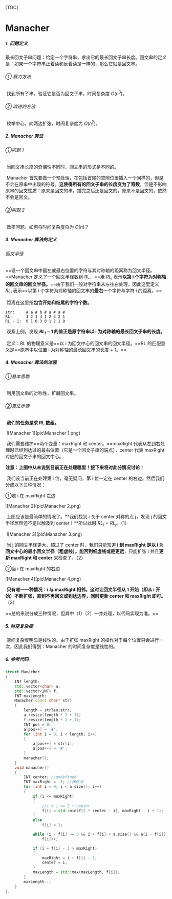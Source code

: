 [TOC]

# Manacher

##### 1. 问题定义

​	最长回文子串问题：给定一个字符串，求出它的最长回文子串长度。回文串的定义是：如果一个字符串正着读和反着读是一样的，那么它就是回文串。

###### ① 暴力方法

​	找到所有子串，验证它是否为回文子串。时间复杂度 $O(n^3)$。

###### ② 改进的方法

​	枚举中心，向两边扩张，时间复杂度为 $O(n^2)$。

##### 2. Manacher 算法

###### ①问题 1

​	当回文串长度的奇偶性不同时，回文串的形式是不同的。

​	Manacher 首先要做一个预处理，在包括首尾的空隙位置插入一个同样的，但是不会在原串中出现的符号。**这使得所有的回文子串的长度变为了奇数**，但是不影响原串的回文性质：原来是回文的串，插完之后还是回文的，原来不是回文的，依然不会是回文。

###### ②问题 2

​	效率问题。如何将时间复杂度将为 $O(n)$？

##### 3. Manacher 算法的定义

###### 回文半径

​	==设一个回文串中最左或最右位置的字符与其对称轴的距离称为回文半径。==Manacher 定义了一个回文半径数组 RL，==用 $RL_i$ 表示**以第 i 个字符为对称轴的回文串的回文半径。**==由于我们一般对字符串从左往右处理，因此这里定义 $RL_i$ 表示==以第 i 个字符为对称轴的回文串的**最右**一个字符与字符 i 的距离。==

​	距离在这里指**包含开始和结尾的字符个数。**

```
str:     # a # b # a # a #
RL:      1 2 1 4 1 2 3 2 1 
RL - 1:  0 1 0 3 0 1 2 1 0
```

​	观察上例，发现 **$RL_i - 1$ 的值正是原字符串以 i 为对称轴的最长回文子串的长度。** 

​	定义：RL 的物理意义是==以 i 为回文中心的回文串的回文半径。==RL 的匹配意义是==原串中以位置 i 为对称轴的最长回文串的长度 + 1。==

##### 4. Manacher 算法的过程

###### ①基本思路

​	利用回文串的对称性，扩展回文串。

###### ②算法步骤

​	**我们的任务是求 RL 数组。**

​	![Manacher 1](pic\Manacher 1.png)

​	我们需要维护==两个变量：maxRight 和 center。==maxRight 代表从左到右处理时已经到达过的最右位置（它是一个回文子串的端点），center 代表 maxRight 对应的回文子串的回文中心。

​	**注意：上图中从未说到目前正在处理哪里！接下来将对此分情况讨论！**

​	我们设当前正在处理第 i 位，毫无疑问，第 i 位一定在 center 的右边。然后我们分成以下三种情况：

①若 i 在 maxRight 左边

![Manacher 2](pic\Manacher 2.png)

​	上图应该是最简单的情况了。**我们找到 i 关于 center 对称的点 j，发现 j 的回文半径居然还不足以触及到 center！**所以此时 $RL_i = RL_j$。（1）

​	![Manacher 3](pic\Manacher 3.png)

​	当 j 的回文半径更大，超过了 center 时，我们只能知道 **i 到 maxRight 是以 i 为回文中心的最小回文半径（粗虚线）。**能否到细虚线**或是更远**，只能扩张 i 并且**更新 maxRight 和 center** 来检查了。（2）

②当 i 在 maxRight 的右边

![Manacher 4](pic\Manacher 4.png)

​	**只有唯一一种情况：i 与 maxRight 相邻。**这时让回文半径从 1 开始（即从 i 开始）不断扩张，直到**不再回文或到达边界，同时更新 center 和 maxRight 即可。**（3）

​	==总的来说分成三种情况，但其中（1）（2）一并处理，以代码实现为准。==

##### 5. 时空复杂度

​	空间复杂度明显是线性的。由于扩张 maxRight 的操作对于每个位置只会进行一次，因此我们得到：Manacher 的时间复杂度是线性的。

##### 6. 参考代码

```c++
struct Manacher
{
	INT length;
	std::vector<char> a;
	std::vector<INT> f;
	INT maxLength;
	Manacher(const char* str)
	{
		length = strlen(str);
		a.resize(length * 2 + 1);
		f.resize(length * 2 + 1);
		INT pos = 0;
		a[pos++] = '#';
		for (int i = 0; i < length; i++)
		{
			a[pos++] = str[i];
			a[pos++] = '#';
		}
		manacher();
	}
	void manacher()
	{
		INT center; //undefined
		INT maxRight = -1; //闭区间
		for (int i = 0; i < a.size(); i++)
		{
			if (i <= maxRight)
			{
				//i + j == 2 * center
				f[i] = std::min(f[2 * center - i], maxRight - i + 1);
			}
			else
				f[i] = 1;

			while (i - f[i] >= 0 && i + f[i] < a.size() && a[i - f[i]] == a[i + f[i]])
				f[i]++;

			if (i + f[i] - 1 > maxRight)
			{
				maxRight = i + f[i] - 1;
				center = i;
			}
			maxLength = std::max(maxLength, f[i]);
		}
		maxLength--;
	}
};
```
